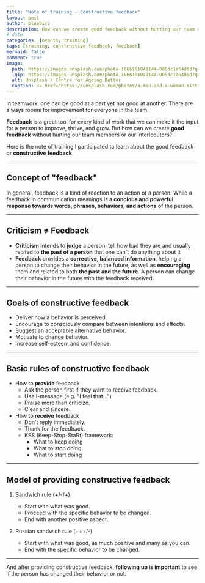 ```yaml
---
title: "Note of training - Constructive feedback"
layout: post
author: bluebirz
description: How can we create good feedback without hurting our team members or our interlocutors?
# date:
categories: [events, training]
tags: [training, constructive feedback, feedback]
mermaid: false
comment: true
image:
  path: https://images.unsplash.com/photo-1666101041144-005dc1a64d6d?q=80&w=2072&auto=format&fit=crop&ixlib=rb-4.1.0&ixid=M3wxMjA3fDB8MHxwaG90by1wYWdlfHx8fGVufDB8fHx8fA%3D%3D
  lqip: https://images.unsplash.com/photo-1666101041144-005dc1a64d6d?q=10&w=490&auto=format&fit=crop&ixlib=rb-4.1.0&ixid=M3wxMjA3fDB8MHxwaG90by1wYWdlfHx8fGVufDB8fHx8fA%3D%3D
  alt: Unsplash / Centre for Ageing Better
  caption: <a href="https://unsplash.com/photos/a-man-and-a-woman-sitting-at-a-desk-fwgiihK3_A8">Unsplash / Centre for Ageing Better</a>
---
```


In teamwork, one can be good at a part yet not good at another. There are always rooms for improvement for everyone in the team.

**Feedback** is a great tool for every kind of work that we can make it the input for a person to improve, thrive, and grow. But how can we create **good feedback** without hurting our team members or our interlocutors?

Here is the note of training I participated to learn about the good feedback or **constructive feedback**.

---

## Concept of "feedback"

In general, feedback is a kind of reaction to an action of a person. While a feedback in communication meanings is **a concious and powerful response towards words, phrases, behaviors, and actions** of the person.

---

## Criticism ≠ Feedback

- **Criticism** intends to **judge** a person, tell how bad they are and usually related to **the past of a person** that one can't do anything about it
- **Feedback** provides a **corrective, balanced information**, helping a person to change their behavior in the future, as well as **encouraging** them and related to both **the past and the future**. A person can change their behavior in the future with the feedback received.

---

## Goals of constructive feedback

- Deliver how a behavior is perceived.
- Encourage to consciously compare between intentions and effects.
- Suggest an acceptable alternative behavior.
- Motivate to change behavior.
- Increase self-esteem and confidence.

---

## Basic rules of constructive feedback

- How to **provide** feedback
  - Ask the person first if they want to receive feedback.
  - Use I-message (e.g. "I feel that…")
  - Praise more than criticize.
  - Clear and sincere.
- How to **receive** feedback
  - Don't reply immediately.
  - Thank for the feedback.
  - KSS (Keep-Stop-StaRt) framework:
    - What to keep doing
    - What to stop doing
    - What to start doing

---

## Model of providing constructive feedback

1. Sandwich rule (+/-/+)
    - Start with what was good.
    - Proceed with the specific behavior to be changed.
    - End with another positive aspect.

2. Russian sandwich rule (+++/-)
    - Start with what was good, as much positive and many as you can.
    - End with the specific behavior to be changed.

---

And after providing constructive feedback, **following up is important** to see if the person has changed their behavior or not.
